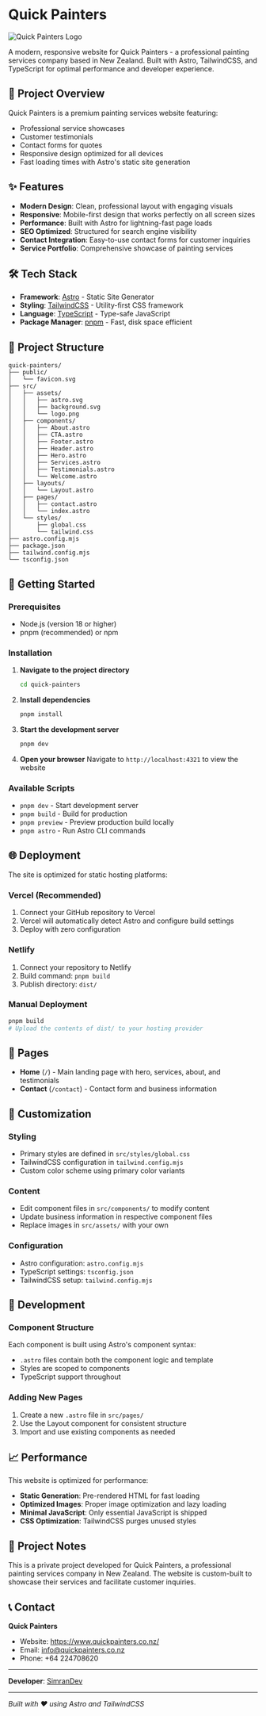 # Quick Painters

![Quick Painters Logo](src/assets/logo.png)

A modern, responsive website for Quick Painters - a professional painting services company based in New Zealand. Built with Astro, TailwindCSS, and TypeScript for optimal performance and developer experience.

## 🚀 Project Overview

Quick Painters is a premium painting services website featuring:

- Professional service showcases
- Customer testimonials
- Contact forms for quotes
- Responsive design optimized for all devices
- Fast loading times with Astro's static site generation

## ✨ Features

- **Modern Design**: Clean, professional layout with engaging visuals
- **Responsive**: Mobile-first design that works perfectly on all screen sizes
- **Performance**: Built with Astro for lightning-fast page loads
- **SEO Optimized**: Structured for search engine visibility
- **Contact Integration**: Easy-to-use contact forms for customer inquiries
- **Service Portfolio**: Comprehensive showcase of painting services

## 🛠️ Tech Stack

- **Framework**: [Astro](https://astro.build/) - Static Site Generator
- **Styling**: [TailwindCSS](https://tailwindcss.com/) - Utility-first CSS framework
- **Language**: [TypeScript](https://www.typescriptlang.org/) - Type-safe JavaScript
- **Package Manager**: [pnpm](https://pnpm.io/) - Fast, disk space efficient

## 📁 Project Structure

```
quick-painters/
├── public/
│   └── favicon.svg
├── src/
│   ├── assets/
│   │   ├── astro.svg
│   │   ├── background.svg
│   │   └── logo.png
│   ├── components/
│   │   ├── About.astro
│   │   ├── CTA.astro
│   │   ├── Footer.astro
│   │   ├── Header.astro
│   │   ├── Hero.astro
│   │   ├── Services.astro
│   │   ├── Testimonials.astro
│   │   └── Welcome.astro
│   ├── layouts/
│   │   └── Layout.astro
│   ├── pages/
│   │   ├── contact.astro
│   │   └── index.astro
│   └── styles/
│       ├── global.css
│       └── tailwind.css
├── astro.config.mjs
├── package.json
├── tailwind.config.mjs
└── tsconfig.json
```

## 🚀 Getting Started

### Prerequisites

- Node.js (version 18 or higher)
- pnpm (recommended) or npm

### Installation

1. **Navigate to the project directory**

   ```bash
   cd quick-painters
   ```

2. **Install dependencies**

   ```bash
   pnpm install
   ```

3. **Start the development server**

   ```bash
   pnpm dev
   ```

4. **Open your browser**
   Navigate to `http://localhost:4321` to view the website

### Available Scripts

- `pnpm dev` - Start development server
- `pnpm build` - Build for production
- `pnpm preview` - Preview production build locally
- `pnpm astro` - Run Astro CLI commands

## 🌐 Deployment

The site is optimized for static hosting platforms:

### Vercel (Recommended)

1. Connect your GitHub repository to Vercel
2. Vercel will automatically detect Astro and configure build settings
3. Deploy with zero configuration

### Netlify

1. Connect your repository to Netlify
2. Build command: `pnpm build`
3. Publish directory: `dist/`

### Manual Deployment

```bash
pnpm build
# Upload the contents of dist/ to your hosting provider
```

## 📱 Pages

- **Home** (`/`) - Main landing page with hero, services, about, and testimonials
- **Contact** (`/contact`) - Contact form and business information

## 🎨 Customization

### Styling

- Primary styles are defined in `src/styles/global.css`
- TailwindCSS configuration in `tailwind.config.mjs`
- Custom color scheme using primary color variants

### Content

- Edit component files in `src/components/` to modify content
- Update business information in respective component files
- Replace images in `src/assets/` with your own

### Configuration

- Astro configuration: `astro.config.mjs`
- TypeScript settings: `tsconfig.json`
- TailwindCSS setup: `tailwind.config.mjs`

## 🔧 Development

### Component Structure

Each component is built using Astro's component syntax:

- `.astro` files contain both the component logic and template
- Styles are scoped to components
- TypeScript support throughout

### Adding New Pages

1. Create a new `.astro` file in `src/pages/`
2. Use the Layout component for consistent structure
3. Import and use existing components as needed

## 📈 Performance

This website is optimized for performance:

- **Static Generation**: Pre-rendered HTML for fast loading
- **Optimized Images**: Proper image optimization and lazy loading
- **Minimal JavaScript**: Only essential JavaScript is shipped
- **CSS Optimization**: TailwindCSS purges unused styles

## 📄 Project Notes

This is a private project developed for Quick Painters, a professional painting services company in New Zealand. The website is custom-built to showcase their services and facilitate customer inquiries.

## 📞 Contact

**Quick Painters**

- Website: https://www.quickpainters.co.nz/
- Email: info@quickpainters.co.nz
- Phone: +64 224708620

---

**Developer**: [SimranDev](https://github.com/SimranDev)

---

_Built with ❤️ using Astro and TailwindCSS_
